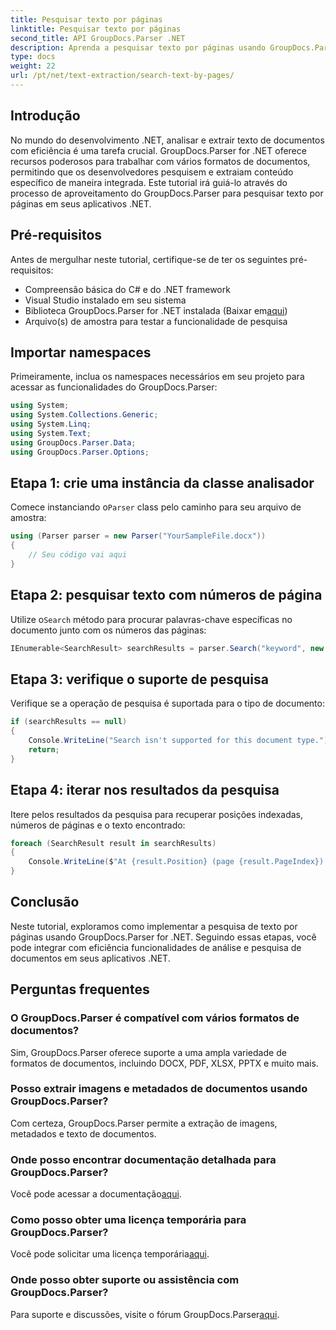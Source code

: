 ```yaml
---
title: Pesquisar texto por páginas
linktitle: Pesquisar texto por páginas
second_title: API GroupDocs.Parser .NET
description: Aprenda a pesquisar texto por páginas usando GroupDocs.Parser for .NET. Extraia com eficiência conteúdo específico de documentos em seus aplicativos .NET.
type: docs
weight: 22
url: /pt/net/text-extraction/search-text-by-pages/
---
```

## Introdução
No mundo do desenvolvimento .NET, analisar e extrair texto de documentos com eficiência é uma tarefa crucial. GroupDocs.Parser for .NET oferece recursos poderosos para trabalhar com vários formatos de documentos, permitindo que os desenvolvedores pesquisem e extraiam conteúdo específico de maneira integrada. Este tutorial irá guiá-lo através do processo de aproveitamento do GroupDocs.Parser para pesquisar texto por páginas em seus aplicativos .NET.
## Pré-requisitos
Antes de mergulhar neste tutorial, certifique-se de ter os seguintes pré-requisitos:
- Compreensão básica do C# e do .NET framework
- Visual Studio instalado em seu sistema
-  Biblioteca GroupDocs.Parser for .NET instalada (Baixar em[aqui](https://releases.groupdocs.com/parser/net/))
- Arquivo(s) de amostra para testar a funcionalidade de pesquisa
## Importar namespaces
Primeiramente, inclua os namespaces necessários em seu projeto para acessar as funcionalidades do GroupDocs.Parser:
```csharp
using System;
using System.Collections.Generic;
using System.Linq;
using System.Text;
using GroupDocs.Parser.Data;
using GroupDocs.Parser.Options;
```
## Etapa 1: crie uma instância da classe analisador
 Comece instanciando o`Parser` class pelo caminho para seu arquivo de amostra:
```csharp
using (Parser parser = new Parser("YourSampleFile.docx"))
{
    // Seu código vai aqui
}
```
## Etapa 2: pesquisar texto com números de página
 Utilize o`Search` método para procurar palavras-chave específicas no documento junto com os números das páginas:
```csharp
IEnumerable<SearchResult> searchResults = parser.Search("keyword", new SearchOptions(false, false, false, true));
```
## Etapa 3: verifique o suporte de pesquisa
Verifique se a operação de pesquisa é suportada para o tipo de documento:
```csharp
if (searchResults == null)
{
    Console.WriteLine("Search isn't supported for this document type.");
    return;
}
```
## Etapa 4: iterar nos resultados da pesquisa
Itere pelos resultados da pesquisa para recuperar posições indexadas, números de páginas e o texto encontrado:
```csharp
foreach (SearchResult result in searchResults)
{
    Console.WriteLine($"At {result.Position} (page {result.PageIndex}): {result.Text}");
}
```
## Conclusão
Neste tutorial, exploramos como implementar a pesquisa de texto por páginas usando GroupDocs.Parser for .NET. Seguindo essas etapas, você pode integrar com eficiência funcionalidades de análise e pesquisa de documentos em seus aplicativos .NET.

## Perguntas frequentes
### O GroupDocs.Parser é compatível com vários formatos de documentos?
Sim, GroupDocs.Parser oferece suporte a uma ampla variedade de formatos de documentos, incluindo DOCX, PDF, XLSX, PPTX e muito mais.
### Posso extrair imagens e metadados de documentos usando GroupDocs.Parser?
Com certeza, GroupDocs.Parser permite a extração de imagens, metadados e texto de documentos.
### Onde posso encontrar documentação detalhada para GroupDocs.Parser?
 Você pode acessar a documentação[aqui](https://reference.groupdocs.com/parser/net/).
### Como posso obter uma licença temporária para GroupDocs.Parser?
 Você pode solicitar uma licença temporária[aqui](https://purchase.groupdocs.com/temporary-license/).
### Onde posso obter suporte ou assistência com GroupDocs.Parser?
 Para suporte e discussões, visite o fórum GroupDocs.Parser[aqui](https://forum.groupdocs.com/c/parser/17).
